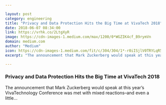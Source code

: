 ```yaml
---

layout: post
category: engineering
title: "Privacy and Data Protection Hits the Big Time at VivaTech 2018"
date: 2018-06-07 08:34:00
link: https://vrhk.co/2LtgXyR
image: https://cdn-images-1.medium.com/max/1200/0*WGZIK4cf_B9rymVn
domain: medium.com
author: "Medium"
icon: https://cdn-images-1.medium.com/fit/c/304/304/1*-r0iISjlV0TRYLqR5tZ8UQ.png
excerpt: "The announcement that Mark Zuckerberg would speak at this year’s VivaTechnology Conference was met with mixed reactions–and even a little…"

---
```


### Privacy and Data Protection Hits the Big Time at VivaTech 2018

The announcement that Mark Zuckerberg would speak at this year’s VivaTechnology Conference was met with mixed reactions–and even a little…